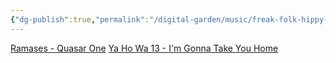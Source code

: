 ```yaml
---
{"dg-publish":true,"permalink":"/digital-garden/music/freak-folk-hippy-cult/","tags":["tune-for-mood"],"updated":"2023-12-08T19:15:49.000-07:00"}
---
```


[Ramases - Quasar One](https://www.youtube.com/watch?v=GuFV0_K1z-w)
[Ya Ho Wa 13 - I'm Gonna Take You Home](https://www.youtube.com/watch?v=d8MsHfReCQc)

